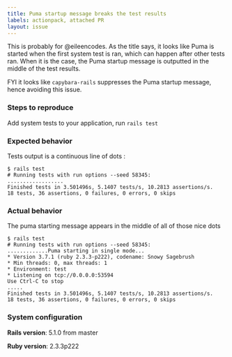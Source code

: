 ```yaml
---
title: Puma startup message breaks the test results
labels: actionpack, attached PR
layout: issue
---
```


This is probably for @eileencodes. As the title says, it looks like Puma is started when the first system test is ran, which can happen after other tests ran. When it is the case, the Puma startup message is outputted in the middle of the test results.

FYI it looks like `capybara-rails` suppresses the Puma startup message, hence avoiding this issue.

### Steps to reproduce

Add system tests to your application, run `rails test`

### Expected behavior
Tests output is a continuous line of dots : 
```
$ rails test
# Running tests with run options --seed 58345:
..................
Finished tests in 3.501496s, 5.1407 tests/s, 10.2813 assertions/s.
18 tests, 36 assertions, 0 failures, 0 errors, 0 skips
```

### Actual behavior
The puma starting message appears in the middle of all of those nice dots
```
$ rails test
# Running tests with run options --seed 58345:
.............Puma starting in single mode...
* Version 3.7.1 (ruby 2.3.3-p222), codename: Snowy Sagebrush
* Min threads: 0, max threads: 1
* Environment: test
* Listening on tcp://0.0.0.0:53594
Use Ctrl-C to stop
.....
Finished tests in 3.501496s, 5.1407 tests/s, 10.2813 assertions/s.
18 tests, 36 assertions, 0 failures, 0 errors, 0 skips
```

### System configuration
**Rails version**:
5.1.0 from master

**Ruby version**:
2.3.3p222
